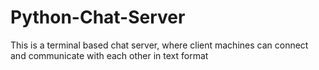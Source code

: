 # Python-Chat-Server
This is a terminal based chat server, where client machines can connect and communicate with each other in text format
